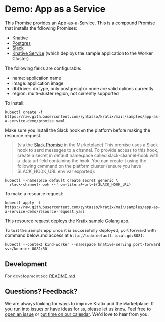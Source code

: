 # Demo: App as a Service

This Promise provides an App-as-a-Service. This is a compound Promise that installs the following Promises:

- [Knative](https://github.com/syntasso/kratix-marketplace/tree/main/knative)
- [Postgres](https://github.com/syntasso/kratix-marketplace/tree/main/postgresql)
- [Slack](https://github.com/syntasso/kratix-marketplace/tree/main/slack)
- [Knative Service](../knative-service/) (which deploys the sample application to the Worker Cluster)

The following fields are configurable:

- name: application name
- image: application image
- dbDriver: db type, only postgresql or none are valid options currently
- region: multi-cluster region, not currently supported

To install:

```
kubectl create -f https://raw.githubusercontent.com/syntasso/kratix/main/samples/app-as-a-service-demo/promise.yaml
```

Make sure you install the Slack hook on the platform before making the resource request.

> (via the [Slack Promise](https://github.com/syntasso/kratix-marketplace/tree/main/slack) in the Marketplace) This promise uses a Slack hook to send messages to a channel. To provide access to this hook, create a secret in default namespace called slack-channel-hook with a .data.url field containing the hook. You can create it using the following command on the platform cluster (ensure you have SLACK_HOOK_URL env var exported):

```
kubectl --namespace default create secret generic \
  slack-channel-hook --from-literal=url=${SLACK_HOOK_URL}
```

To make a resource request:

```
kubectl apply -f https://raw.githubusercontent.com/syntasso/kratix/main/samples/app-as-a-service-demo/resource-request.yaml
```

This resource request deploys the Kratix [sample Golang app](https://github.com/syntasso/sample-golang-app).

To test the sample app once it is successfully deployed, port forward with command below and access at `http://todo.default.local.gd:8081`:

```
kubectl --context kind-worker --namespace knative-serving port-forward svc/kourier 8081:80
```

## Development

For development see [README.md](./internal/README.md)

## Questions? Feedback?

We are always looking for ways to improve Kratix and the Marketplace. If you run into issues or have ideas for us, please let us know. Feel free to [open an issue](https://github.com/syntasso/kratix-marketplace/issues/new/choose) or [put time on our calendar](https://www.syntasso.io/contact-us). We'd love to hear from you.
